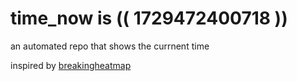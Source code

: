 # time_now is (( 1729472400718 ))

an automated repo that shows the currnent time

inspired by [breakingheatmap](https://github.com/breakingheatmap/breakingheatmap)
